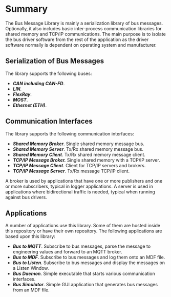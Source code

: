 # Summary
The Bus Message Library is mainly a serialization library of bus messages. 
Optionally, it also includes basic inter-process communication libraries 
for shared memory and TCP/IP communications.
The main purpose is to isolate the bus driver software from the rest of
the application as the driver software normally is dependent on operating
system and manufacturer.


## Serialization of Bus Messages
The library supports the following buses:

- **_CAN including CAN-FD_**.
- **_LIN_**.
- **_FlexRay_**.
- **_MOST_**.
- **_Ethernet (ETH)_**.

## Communication Interfaces
The library supports the following communication interfaces:

- **_Shared Memory Broker_**. Single shared memory message bus.
- **_Shared Memory Server_**. Tx/Rx shared memory message bus.
- **_Shared Memory Client_**. Tx/Rx shared memory message client.
- **_TCP/IP Message Broker._** Single shared memory with a TCP/IP server.
- **_TCP/IP Message Client_**. Client for TCP/IP servers and brokers.
- **_TCP/IP Message Server_**. Tx/Rx message TCP/IP client.

A broker is used by applications that have one or more publishers and 
one or more subscribers, typical in logger applications. 
A server is used in applications where bidirectional traffic is needed,
typical when running against bus drivers.

## Applications
A number of applications use this library. 
Some of them are hosted inside this repository or have their own repository.
The following applications are based upon this library:

- **_Bus to MQTT_**. Subscribe to bus messages, parse the message to engineering values and forward to an MQTT broker.
- **_Bus to MDF_**. Subscribe to bus messages and log them onto an MDF file.
- **_Bus to Listen_**. Subscribe to bus messages and display the messages on a Listen Window.
- **_Bus Daemon_**. Simple executable that starts various communication interfaces.
- **_Bus Simulator_**. Simple GUI application that generates bus messages from an MDF file.


